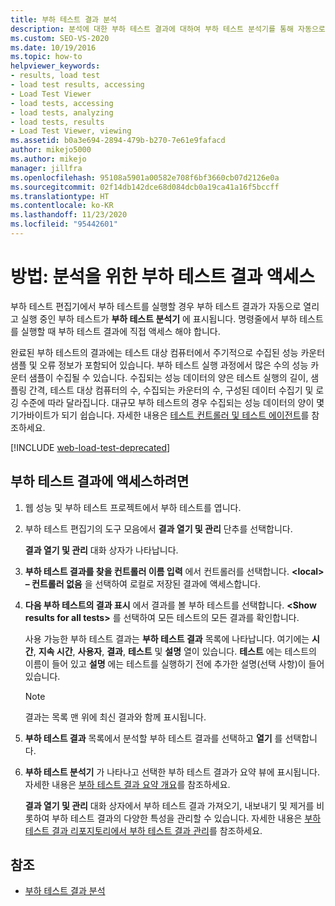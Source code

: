 ```yaml
---
title: 부하 테스트 결과 분석
description: 분석에 대한 부하 테스트 결과에 대하여 부하 테스트 분석기를 통해 자동으로 또는 명령줄의 테스트에 대해 수동으로 액세스하는 방법을 알아봅니다.
ms.custom: SEO-VS-2020
ms.date: 10/19/2016
ms.topic: how-to
helpviewer_keywords:
- results, load test
- load test results, accessing
- Load Test Viewer
- load tests, accessing
- load tests, analyzing
- load tests, results
- Load Test Viewer, viewing
ms.assetid: b0a3e694-2894-479b-b270-7e61e9fafacd
author: mikejo5000
ms.author: mikejo
manager: jillfra
ms.openlocfilehash: 95108a5901a00582e708f6bf3660cb07d2126e0a
ms.sourcegitcommit: 02f14db142dce68d084dcb0a19ca41a16f5bccff
ms.translationtype: HT
ms.contentlocale: ko-KR
ms.lasthandoff: 11/23/2020
ms.locfileid: "95442601"
---
```

# <a name="how-to-access-load-test-results-for-analysis"></a>방법: 분석을 위한 부하 테스트 결과 액세스

부하 테스트 편집기에서 부하 테스트를 실행할 경우 부하 테스트 결과가 자동으로 열리고 실행 중인 부하 테스트가 **부하 테스트 분석기** 에 표시됩니다. 명령줄에서 부하 테스트를 실행할 때 부하 테스트 결과에 직접 액세스 해야 합니다.

완료된 부하 테스트의 결과에는 테스트 대상 컴퓨터에서 주기적으로 수집된 성능 카운터 샘플 및 오류 정보가 포함되어 있습니다. 부하 테스트 실행 과정에서 많은 수의 성능 카운터 샘플이 수집될 수 있습니다. 수집되는 성능 데이터의 양은 테스트 실행의 길이, 샘플링 간격, 테스트 대상 컴퓨터의 수, 수집되는 카운터의 수, 구성된 데이터 수집기 및 로깅 수준에 따라 달라집니다. 대규모 부하 테스트의 경우 수집되는 성능 데이터의 양이 몇 기가바이트가 되기 쉽습니다. 자세한 내용은 [테스트 컨트롤러 및 테스트 에이전트](configure-test-agents-and-controllers-for-load-tests.md)를 참조하세요.

[!INCLUDE [web-load-test-deprecated](includes/web-load-test-deprecated.md)]

## <a name="to-access-a-load-test-result"></a>부하 테스트 결과에 액세스하려면

1. 웹 성능 및 부하 테스트 프로젝트에서 부하 테스트를 엽니다.

2. 부하 테스트 편집기의 도구 모음에서 **결과 열기 및 관리** 단추를 선택합니다.

     **결과 열기 및 관리** 대화 상자가 나타납니다.

3. **부하 테스트 결과를 찾을 컨트롤러 이름 입력** 에서 컨트롤러를 선택합니다. **\<local> – 컨트롤러 없음** 을 선택하여 로컬로 저장된 결과에 액세스합니다.

4. **다음 부하 테스트의 결과 표시** 에서 결과를 볼 부하 테스트를 선택합니다. **\<Show results for all tests>** 를 선택하여 모든 테스트의 모든 결과를 확인합니다.

     사용 가능한 부하 테스트 결과는 **부하 테스트 결과** 목록에 나타납니다. 여기에는 **시간**, **지속 시간**, **사용자**, **결과**, **테스트** 및 **설명** 열이 있습니다. **테스트** 에는 테스트의 이름이 들어 있고 **설명** 에는 테스트를 실행하기 전에 추가한 설명(선택 사항)이 들어 있습니다.

    > [!NOTE]
    > 결과는 목록 맨 위에 최신 결과와 함께 표시됩니다.

5. **부하 테스트 결과** 목록에서 분석할 부하 테스트 결과를 선택하고 **열기** 를 선택합니다.

6. **부하 테스트 분석기** 가 나타나고 선택한 부하 테스트 결과가 요약 뷰에 표시됩니다. 자세한 내용은 [부하 테스트 결과 요약 개요](../test/load-test-results-summary-overview.md)를 참조하세요.

     **결과 열기 및 관리** 대화 상자에서 부하 테스트 결과 가져오기, 내보내기 및 제거를 비롯하여 부하 테스트 결과의 다양한 특성을 관리할 수 있습니다. 자세한 내용은 [부하 테스트 결과 리포지토리에서 부하 테스트 결과 관리](../test/manage-load-test-results-in-the-load-test-results-repository.md)를 참조하세요.

## <a name="see-also"></a>참조

- [부하 테스트 결과 분석](../test/analyze-load-test-results-using-the-load-test-analyzer.md)

